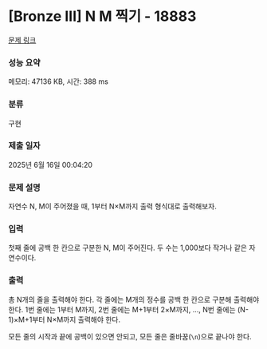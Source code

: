 # [Bronze III] N M 찍기 - 18883 

[문제 링크](https://www.acmicpc.net/problem/18883) 

### 성능 요약

메모리: 47136 KB, 시간: 388 ms

### 분류

구현

### 제출 일자

2025년 6월 16일 00:04:20

### 문제 설명

<p>자연수 N, M이 주어졌을 때, 1부터 N×M까지 출력 형식대로 출력해보자.</p>

### 입력 

 <p>첫째 줄에 공백 한 칸으로 구분한 N, M이 주어진다. 두 수는 1,000보다 작거나 같은 자연수이다.</p>

### 출력 

 <p>총 N개의 줄을 출력해야 한다. 각 줄에는 M개의 정수를 공백 한 칸으로 구분해 출력해야 한다. 1번 줄에는 1부터 M까지, 2번 줄에는 M+1부터 2×M까지, ..., N번 줄에는 (N-1)×M+1부터 N×M까지 출력해야 한다.</p>

<p>모든 줄의 시작과 끝에 공백이 있으면 안되고, 모든 줄은 줄바꿈(<code>\n</code>)으로 끝나야 한다.</p>

